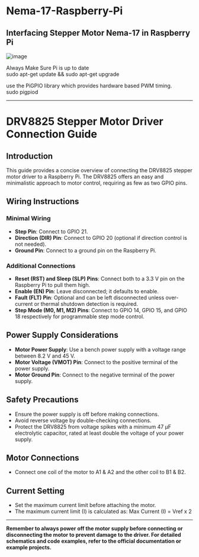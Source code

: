 # Nema-17-Raspberry-Pi
## Interfacing Stepper Motor Nema-17 in Raspberry Pi

![image](https://github.com/athifatharmn06/Nema-17-Raspberry-Pi/assets/148621722/4ee657d7-0efe-4884-b047-9e95e9ed09de)

Always Make Sure Pi is up to date<br>
sudo apt-get update && sudo apt-get upgrade

use the PiGPIO library which provides hardware based PWM timing.<br>
sudo pigpiod

---

# DRV8825 Stepper Motor Driver Connection Guide

## Introduction
This guide provides a concise overview of connecting the DRV8825 stepper motor driver to a Raspberry Pi. The DRV8825 offers an easy and minimalistic approach to motor control, requiring as few as two GPIO pins.

## Wiring Instructions

### Minimal Wiring
- **Step Pin**: Connect to GPIO 21.
- **Direction (DIR) Pin**: Connect to GPIO 20 (optional if direction control is not needed).
- **Ground Pin**: Connect to a ground pin on the Raspberry Pi.

### Additional Connections
- **Reset (RST) and Sleep (SLP) Pins**: Connect both to a 3.3 V pin on the Raspberry Pi to pull them high.
- **Enable (EN) Pin**: Leave disconnected; it defaults to enable.
- **Fault (FLT) Pin**: Optional and can be left disconnected unless over-current or thermal shutdown detection is required.
- **Step Mode (M0, M1, M2) Pins**: Connect to GPIO 14, GPIO 15, and GPIO 18 respectively for programmable step mode control.

## Power Supply Considerations
- **Motor Power Supply**: Use a bench power supply with a voltage range between 8.2 V and 45 V.
- **Motor Voltage (VMOT) Pin**: Connect to the positive terminal of the power supply.
- **Motor Ground Pin**: Connect to the negative terminal of the power supply.

## Safety Precautions
- Ensure the power supply is off before making connections.
- Avoid reverse voltage by double-checking connections.
- Protect the DRV8825 from voltage spikes with a minimum 47 μF electrolytic capacitor, rated at least double the voltage of your power supply.

## Motor Connections
- Connect one coil of the motor to A1 & A2 and the other coil to B1 & B2.

## Current Setting
- Set the maximum current limit before attaching the motor.
- The maximum current limit (I) is calculated as:
Max Current (I) = Vref x 2

---

__Remember to always power off the motor supply before connecting or disconnecting the motor to prevent damage to the driver. For detailed schematics and code examples, refer to the official documentation or example projects.__
